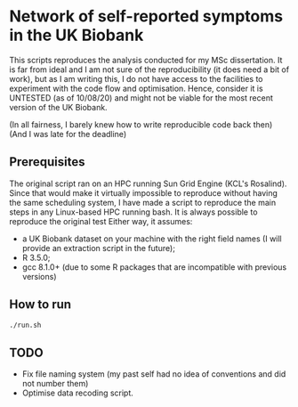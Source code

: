 # Network of self-reported symptoms in the UK Biobank

This scripts reproduces the analysis conducted for my MSc dissertation.
It is far from ideal and I am not sure of the reproducibility (it does need a bit of work), but as I am writing this, I do not have access to the facilities to experiment with the code flow and optimisation. Hence, consider it is UNTESTED (as of 10/08/20) and might not be viable for the most recent version of the UK Biobank. 

(In all fairness, I barely knew how to write reproducible code back then)(And I was late for the deadline)

## Prerequisites
The original script ran on an HPC running Sun Grid Engine (KCL's Rosalind).
Since that would make it virtually impossible to reproduce without having the same scheduling system, I have made a script to reproduce the main steps in any Linux-based HPC running bash. It is always possible to reproduce the original test 
Either way, it assumes:

+ a UK Biobank dataset on your machine with the right field names (I will provide an extraction script in the future);
+ R 3.5.0;
+ gcc 8.1.0+ (due to some R packages that are incompatible with previous versions)

## How to run

``` sh
./run.sh
```

## TODO

+ Fix file naming system (my past self had no idea of conventions and did not number them)
+ Optimise data recoding script.

